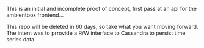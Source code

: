 This is an initial and incomplete proof of concept, first pass at an api for the ambientbox frontend...

This repo will be deleted in 60 days, so take what you want moving forward. The intent was to prrovide a R/W interface to Cassandra to persist time series data.
